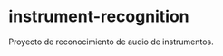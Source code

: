 instrument-recognition
======================

Proyecto de reconocimiento de audio de instrumentos.
